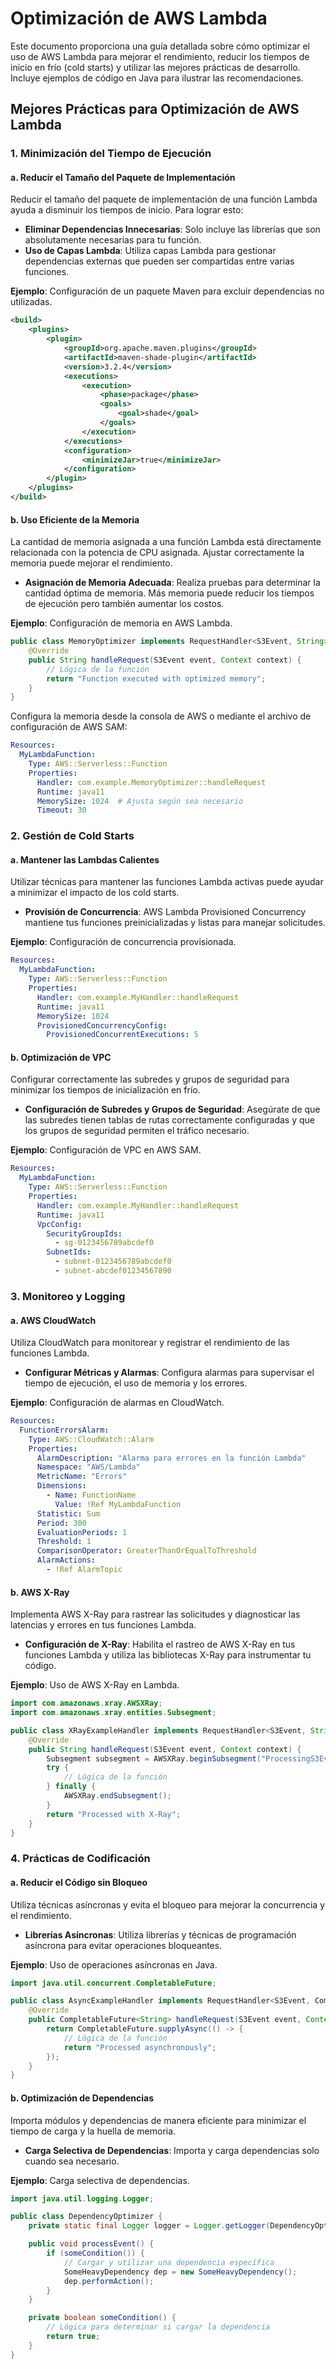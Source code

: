 # Optimización de AWS Lambda

Este documento proporciona una guía detallada sobre cómo optimizar el uso de AWS Lambda para mejorar el rendimiento, reducir los tiempos de inicio en frío (cold starts) y utilizar las mejores prácticas de desarrollo. Incluye ejemplos de código en Java para ilustrar las recomendaciones.

## Mejores Prácticas para Optimización de AWS Lambda

### 1. Minimización del Tiempo de Ejecución

#### a. Reducir el Tamaño del Paquete de Implementación
Reducir el tamaño del paquete de implementación de una función Lambda ayuda a disminuir los tiempos de inicio. Para lograr esto:
- **Eliminar Dependencias Innecesarias**: Solo incluye las librerías que son absolutamente necesarias para tu función.
- **Uso de Capas Lambda**: Utiliza capas Lambda para gestionar dependencias externas que pueden ser compartidas entre varias funciones.

**Ejemplo**: Configuración de un paquete Maven para excluir dependencias no utilizadas.
```xml
<build>
    <plugins>
        <plugin>
            <groupId>org.apache.maven.plugins</groupId>
            <artifactId>maven-shade-plugin</artifactId>
            <version>3.2.4</version>
            <executions>
                <execution>
                    <phase>package</phase>
                    <goals>
                        <goal>shade</goal>
                    </goals>
                </execution>
            </executions>
            <configuration>
                <minimizeJar>true</minimizeJar>
            </configuration>
        </plugin>
    </plugins>
</build>
```

#### b. Uso Eficiente de la Memoria
La cantidad de memoria asignada a una función Lambda está directamente relacionada con la potencia de CPU asignada. Ajustar correctamente la memoria puede mejorar el rendimiento.
- **Asignación de Memoria Adecuada**: Realiza pruebas para determinar la cantidad óptima de memoria. Más memoria puede reducir los tiempos de ejecución pero también aumentar los costos.

**Ejemplo**: Configuración de memoria en AWS Lambda.
```java
public class MemoryOptimizer implements RequestHandler<S3Event, String> {
    @Override
    public String handleRequest(S3Event event, Context context) {
        // Lógica de la función
        return "Function executed with optimized memory";
    }
}
```
Configura la memoria desde la consola de AWS o mediante el archivo de configuración de AWS SAM:
```yaml
Resources:
  MyLambdaFunction:
    Type: AWS::Serverless::Function
    Properties:
      Handler: com.example.MemoryOptimizer::handleRequest
      Runtime: java11
      MemorySize: 1024  # Ajusta según sea necesario
      Timeout: 30
```

### 2. Gestión de Cold Starts

#### a. Mantener las Lambdas Calientes
Utilizar técnicas para mantener las funciones Lambda activas puede ayudar a minimizar el impacto de los cold starts.
- **Provisión de Concurrencia**: AWS Lambda Provisioned Concurrency mantiene tus funciones preinicializadas y listas para manejar solicitudes.

**Ejemplo**: Configuración de concurrencia provisionada.
```yaml
Resources:
  MyLambdaFunction:
    Type: AWS::Serverless::Function
    Properties:
      Handler: com.example.MyHandler::handleRequest
      Runtime: java11
      MemorySize: 1024
      ProvisionedConcurrencyConfig:
        ProvisionedConcurrentExecutions: 5
```

#### b. Optimización de VPC
Configurar correctamente las subredes y grupos de seguridad para minimizar los tiempos de inicialización en frío.
- **Configuración de Subredes y Grupos de Seguridad**: Asegúrate de que las subredes tienen tablas de rutas correctamente configuradas y que los grupos de seguridad permiten el tráfico necesario.

**Ejemplo**: Configuración de VPC en AWS SAM.
```yaml
Resources:
  MyLambdaFunction:
    Type: AWS::Serverless::Function
    Properties:
      Handler: com.example.MyHandler::handleRequest
      Runtime: java11
      VpcConfig:
        SecurityGroupIds:
          - sg-0123456789abcdef0
        SubnetIds:
          - subnet-0123456789abcdef0
          - subnet-abcdef01234567890
```

### 3. Monitoreo y Logging

#### a. AWS CloudWatch
Utiliza CloudWatch para monitorear y registrar el rendimiento de las funciones Lambda.
- **Configurar Métricas y Alarmas**: Configura alarmas para supervisar el tiempo de ejecución, el uso de memoria y los errores.

**Ejemplo**: Configuración de alarmas en CloudWatch.
```yaml
Resources:
  FunctionErrorsAlarm:
    Type: AWS::CloudWatch::Alarm
    Properties:
      AlarmDescription: "Alarma para errores en la función Lambda"
      Namespace: "AWS/Lambda"
      MetricName: "Errors"
      Dimensions:
        - Name: FunctionName
          Value: !Ref MyLambdaFunction
      Statistic: Sum
      Period: 300
      EvaluationPeriods: 1
      Threshold: 1
      ComparisonOperator: GreaterThanOrEqualToThreshold
      AlarmActions:
        - !Ref AlarmTopic
```

#### b. AWS X-Ray
Implementa AWS X-Ray para rastrear las solicitudes y diagnosticar las latencias y errores en tus funciones Lambda.
- **Configuración de X-Ray**: Habilita el rastreo de AWS X-Ray en tus funciones Lambda y utiliza las bibliotecas X-Ray para instrumentar tu código.

**Ejemplo**: Uso de AWS X-Ray en Lambda.
```java
import com.amazonaws.xray.AWSXRay;
import com.amazonaws.xray.entities.Subsegment;

public class XRayExampleHandler implements RequestHandler<S3Event, String> {
    @Override
    public String handleRequest(S3Event event, Context context) {
        Subsegment subsegment = AWSXRay.beginSubsegment("ProcessingS3Event");
        try {
            // Lógica de la función
        } finally {
            AWSXRay.endSubsegment();
        }
        return "Processed with X-Ray";
    }
}
```

### 4. Prácticas de Codificación

#### a. Reducir el Código sin Bloqueo
Utiliza técnicas asíncronas y evita el bloqueo para mejorar la concurrencia y el rendimiento.
- **Librerías Asíncronas**: Utiliza librerías y técnicas de programación asíncrona para evitar operaciones bloqueantes.

**Ejemplo**: Uso de operaciones asíncronas en Java.
```java
import java.util.concurrent.CompletableFuture;

public class AsyncExampleHandler implements RequestHandler<S3Event, CompletableFuture<String>> {
    @Override
    public CompletableFuture<String> handleRequest(S3Event event, Context context) {
        return CompletableFuture.supplyAsync(() -> {
            // Lógica de la función
            return "Processed asynchronously";
        });
    }
}
```

#### b. Optimización de Dependencias
Importa módulos y dependencias de manera eficiente para minimizar el tiempo de carga y la huella de memoria.
- **Carga Selectiva de Dependencias**: Importa y carga dependencias solo cuando sea necesario.

**Ejemplo**: Carga selectiva de dependencias.
```java
import java.util.logging.Logger;

public class DependencyOptimizer {
    private static final Logger logger = Logger.getLogger(DependencyOptimizer.class.getName());

    public void processEvent() {
        if (someCondition()) {
            // Cargar y utilizar una dependencia específica
            SomeHeavyDependency dep = new SomeHeavyDependency();
            dep.performAction();
        }
    }

    private boolean someCondition() {
        // Lógica para determinar si cargar la dependencia
        return true;
    }
}
```

